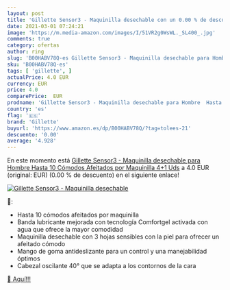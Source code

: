 ```yaml
---
layout: post
title: 'Gillette Sensor3 - Maquinilla desechable con un 0.00 % de descuento'
date: 2021-03-01 07:24:21
image: 'https://m.media-amazon.com/images/I/51VR2g0WsWL._SL400_.jpg'
comments: true
category: ofertas
author: ring
slug: 'B00HABV78Q-es Gillette Sensor3 - Maquinilla desechable para Hombre Hasta...'
sku: 'B00HABV78Q-es'
tags: [ 'gillette', ]
actualPrice: 4.0 EUR
currency: EUR
price: 4.0
comparePrice:  EUR
prodname: 'Gillette Sensor3 - Maquinilla desechable para Hombre  Hasta 10 Cómodos Afeitados por Maquinilla  4+1 Uds'
country: 'es'
flag: '🇪🇸'
brand: 'Gillette'
buyurl: 'https://www.amazon.es/dp/B00HABV78Q/?tag=tolees-21'
descuento: '0.00'
average: '4.928'
---
```


En este momento está [Gillette Sensor3 - Maquinilla desechable para Hombre  Hasta 10 Cómodos Afeitados por Maquinilla  4+1 Uds](https://www.amazon.es/dp/B00HABV78Q/?tag=tolees-21) a 4.0 EUR (original:  EUR) (0.00 %  de descuento) en el siguiente enlace!

[![Gillette Sensor3 - Maquinilla desechable](https://m.media-amazon.com/images/I/51VR2g0WsWL._SL400_.jpg)](https://www.amazon.es/dp/B00HABV78Q/?tag=tolees-21)

🔎:

- Hasta 10 cómodos afeitados por maquinilla
- Banda lubricante mejorada con tecnología Comfortgel activada con agua que ofrece la mayor comodidad
- Maquinilla desechable con 3 hojas sensibles con la piel para ofrecer un afeitado cómodo
- Mango de goma antideslizante para un control y una manejabilidad óptimos
- Cabezal oscilante 40° que se adapta a los contornos de la cara

[🛒 Aquí!!!](https://www.amazon.es/dp/B00HABV78Q/?tag=tolees-21)
